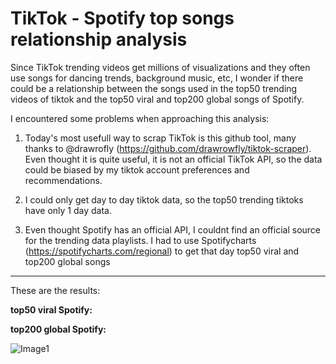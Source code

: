 # TikTok - Spotify top songs relationship analysis

Since TikTok trending videos get millions of visualizations and they often use songs for dancing trends, background music, etc, I wonder if there could be a relationship between
the songs used in the top50 trending videos of tiktok and the top50 viral and top200 global songs of Spotify.

I encountered some problems when approaching this analysis:

1. Today's most usefull way to scrap TikTok is this github tool, many thanks to @drawrofly (https://github.com/drawrowfly/tiktok-scraper). Even thought it is quite useful, it is not an 
official TikTok API, so the data could be biased by my tiktok account preferences and recommendations.

2. I could only get day to day tiktok data, so the top50 trending tiktoks have only 1 day data.

3. Even thought Spotify has an official API, I couldnt find an official source for the trending data playlists. I had to use Spotifycharts (https://spotifycharts.com/regional) to get that day
top50 viral and top200 global songs

---

These are the results:

**top50 viral Spotify:**

**top200 global Spotify:**

<img src="https://github.com/LGTiscar/tiktok-spotify-relation/blob/Results/top200.png" alt="Image1"/>
